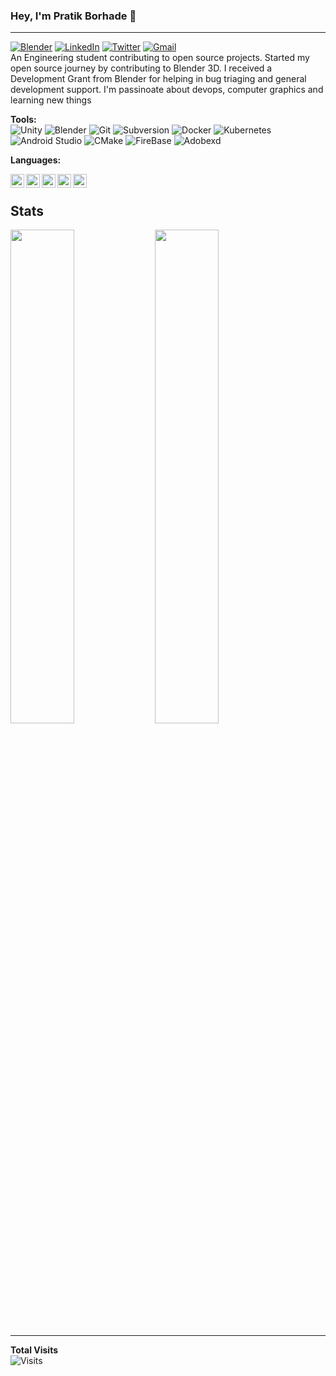 ### Hey, I'm Pratik Borhade 👋
---
[![Blender](https://img.shields.io/badge/-PratikPB2123-black?style=flat-square&logo=blender&logoColor=white&link=https://twitter.com/PratikPB2123)](https://developer.blender.org/p/PratikPB2123/)
[![LinkedIn](https://img.shields.io/badge/-Pratik%20Borhade-blue?style=flat-square&logo=Linkedin&logoColor=white&link=https://www.linkedin.com/in/pratik-borhade-0620b51b0/)](https://www.linkedin.com/in/pratik-borhade-0620b51b0/)
[![Twitter](https://img.shields.io/badge/-PratikBorhade6-black?style=flat-square&logo=twitter&logoColor=white&link=https://twitter.com/PratikBorhade6)](https://twitter.com/PratikBorhade6)
[![Gmail](https://img.shields.io/badge/-pratikborhade302@gmail.com-c14438?style=flat-square&logo=Gmail&logoColor=white&link=mailto:pratikborhade302@gmail.com)](mailto:pratikborhade302@gmail.com)</br>
An Engineering student contributing to open source projects. Started my open source journey by contributing to Blender 3D. I received a Development Grant from Blender for helping in bug triaging and general development support. I'm passinoate about devops, computer graphics and learning new things

**Tools:** 
</br>
![Unity](https://img.shields.io/badge/-unity-black?style=flat-square&logo=unity)
![Blender](https://img.shields.io/badge/-Blender-black?style=flat-square&logo=blender)
![Git](https://img.shields.io/badge/-Git-grey?style=flat-square&logo=git)
![Subversion](https://img.shields.io/badge/-Subversion-black?style=flat-square&logo=subversion)
![Docker](https://img.shields.io/badge/-Docker-skyblue?style=flat-square&logo=docker)
![Kubernetes](https://img.shields.io/badge/-Kubernetes-black?style=flat-square&logo=kubernetes)
![Android Studio](https://img.shields.io/badge/-Android%20Studio-black?style=flat-square&logo=android)
![CMake](https://img.shields.io/badge/-CMake-red?style=flat-square&logo=cmake)
![FireBase](https://img.shields.io/badge/-FireBase-black?style=flat-square&logo=firebase)
![Adobexd](https://img.shields.io/badge/-AdobeXD-black?style=flat-square&logo=adobexd)
</br>

**Languages:**
</br>

<img align="left" alt="Java" width="22px" src="https://cdn.jsdelivr.net/npm/simple-icons@v3/icons/java.svg" />
<img align="left" alt="c" width="22px" src="https://cdn.jsdelivr.net/npm/simple-icons@v3/icons/c.svg" />
<img align="left" alt="c" width="22px" src="https://cdn.jsdelivr.net/npm/simple-icons@v3/icons/csharp.svg" />
<img align="left" alt="html" width="22px" src="https://cdn.jsdelivr.net/npm/simple-icons@5.15.0/icons/html5.svg" />
<img align="left" alt="css" width="22px" src="https://cdn.jsdelivr.net/npm/simple-icons@5.15.0/icons/css3.svg" />
</br>

**Stats**
---
  <img width="45%" src="https://github-readme-stats.vercel.app/api?username=pratikborhade302&show_icons=true&theme=dark" />
  <img width="45%" src="https://github-readme-streak-stats.herokuapp.com/?user=pratikborhade302&theme=dark" />

---
**Total Visits**  
![Visits](https://profile-counter.glitch.me/{pratikborhade302}/count.svg)
